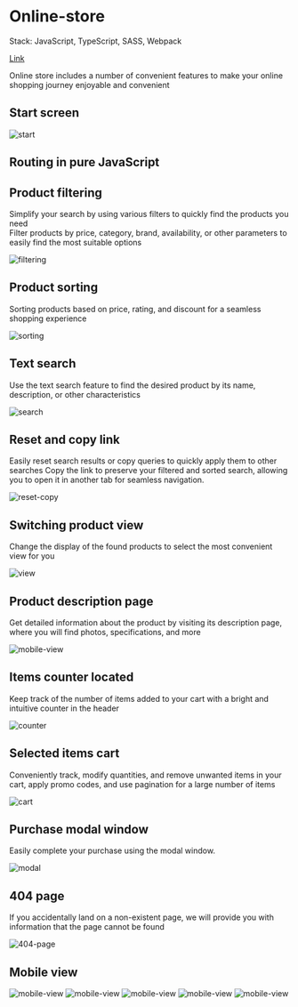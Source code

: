 # Online-store

Stack: JavaScript, TypeScript, SASS, Webpack

[Link](https://oolenkazolot-online-store.netlify.app/)

Online store includes a number of convenient features to make your online shopping journey enjoyable and convenient

## Start screen

<image src="src/assets/screenshots/Screenshot_1.png" alt="start">

## Routing in pure JavaScript

## Product filtering

Simplify your search by using various filters to quickly find the products you need<br/>
Filter products by price, category, brand, availability, or other parameters to easily find the most suitable options

<image src="src/assets/screenshots/Screenshot_3.png" alt="filtering">

## Product sorting

Sorting products based on price, rating, and discount for a seamless shopping experience

<image src="src/assets/screenshots/Screenshot_4.png" alt="sorting">

## Text search

Use the text search feature to find the desired product by its name, description, or other characteristics

<image src="src/assets/screenshots/Screenshot_5.png" alt="search">

## Reset and copy link

Easily reset search results or copy queries to quickly apply them to other searches
Copy the link to preserve your filtered and sorted search, allowing you to open it in another tab for seamless navigation.

<image src="src/assets/screenshots/Screenshot_2.png" alt="reset-copy">

## Switching product view

Change the display of the found products to select the most convenient view for you

<image src="src/assets/screenshots/Screenshot_6.png" alt="view">

## Product description page

Get detailed information about the product by visiting its description page, where you will find photos, specifications, and more

<image src="src/assets/screenshots/Screenshot_7.png" alt="mobile-view">

## Items counter located

Keep track of the number of items added to your cart with a bright and intuitive counter in the header

<image src="src/assets/screenshots/Screenshot_8.png" alt="counter">

## Selected items cart

Conveniently track, modify quantities, and remove unwanted items in your cart, apply promo codes, and use pagination for a large number of items

<image src="src/assets/screenshots/Screenshot_9.png" alt="cart">

## Purchase modal window

Easily complete your purchase using the modal window.

<image src="src/assets/screenshots/Screenshot_10.png" alt="modal">

## 404 page

If you accidentally land on a non-existent page, we will provide you with information that the page cannot be found

<image src="src/assets/screenshots/Screenshot_11.png" alt="404-page">

## Mobile view

<image src="src/assets/screenshots/Screenshot_12.png" alt="mobile-view">
<image src="src/assets/screenshots/Screenshot_13.png" alt="mobile-view">
<image src="src/assets/screenshots/Screenshot_14.png" alt="mobile-view">
<image src="src/assets/screenshots/Screenshot_15.png" alt="mobile-view">
<image src="src/assets/screenshots/Screenshot_16.png" alt="mobile-view">
